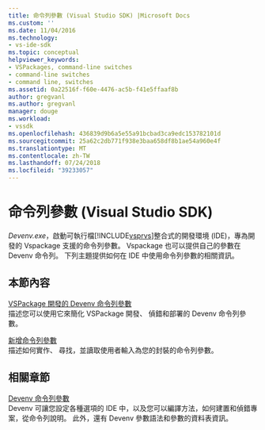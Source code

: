 ```yaml
---
title: 命令列參數 (Visual Studio SDK) |Microsoft Docs
ms.custom: ''
ms.date: 11/04/2016
ms.technology:
- vs-ide-sdk
ms.topic: conceptual
helpviewer_keywords:
- VSPackages, command-line switches
- command-line switches
- command line, switches
ms.assetid: 0a22516f-f60e-4476-ac5b-f41e5ffaaf8b
author: gregvanl
ms.author: gregvanl
manager: douge
ms.workload:
- vssdk
ms.openlocfilehash: 436839d9b6a5e55a91bcbad3ca9edc153782101d
ms.sourcegitcommit: 25a62c2db771f938e3baa658df8b1ae54a960e4f
ms.translationtype: MT
ms.contentlocale: zh-TW
ms.lasthandoff: 07/24/2018
ms.locfileid: "39233057"
---
```

# <a name="command-line-switches-visual-studio-sdk"></a>命令列參數 (Visual Studio SDK)
*Devenv.exe*，啟動可執行檔[!INCLUDE[vsprvs](../code-quality/includes/vsprvs_md.md)]整合式的開發環境 (IDE)，專為開發的 Vspackage 支援的命令列參數。 Vspackage 也可以提供自己的參數在 Devenv 命令列。 下列主題提供如何在 IDE 中使用命令列參數的相關資訊。  
  
## <a name="in-this-section"></a>本節內容  
 [VSPackage 開發的 Devenv 命令列參數](../extensibility/devenv-command-line-switches-for-vspackage-development.md)  
 描述您可以使用它來簡化 VSPackage 開發、 偵錯和部署的 Devenv 命令列參數。  
  
 [新增命令列參數](../extensibility/adding-command-line-switches.md)  
 描述如何實作、 尋找，並讀取使用者輸入為您的封裝的命令列參數。  
  
## <a name="related-sections"></a>相關章節  
 [Devenv 命令列參數](../ide/reference/devenv-command-line-switches.md)  
 Devenv 可讓您設定各種選項的 IDE 中，以及您可以編譯方法，如何建置和偵錯專案，從命令列說明。 此外，還有 Devenv 參數語法和參數的資料表資訊。